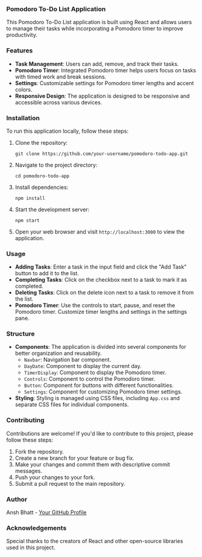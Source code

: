 ### Pomodoro To-Do List Application

This Pomodoro To-Do List application is built using React and allows users to manage their tasks while incorporating a Pomodoro timer to improve productivity.

### Features

- **Task Management**: Users can add, remove, and track their tasks.
- **Pomodoro Timer**: Integrated Pomodoro timer helps users focus on tasks with timed work and break sessions.
- **Settings**: Customizable settings for Pomodoro timer lengths and accent colors.
- **Responsive Design**: The application is designed to be responsive and accessible across various devices.

### Installation

To run this application locally, follow these steps:

1. Clone the repository:
   ```
   git clone https://github.com/your-username/pomodoro-todo-app.git
   ```

2. Navigate to the project directory:
   ```
   cd pomodoro-todo-app
   ```

3. Install dependencies:
   ```
   npm install
   ```

4. Start the development server:
   ```
   npm start
   ```

5. Open your web browser and visit `http://localhost:3000` to view the application.

### Usage

- **Adding Tasks**: Enter a task in the input field and click the "Add Task" button to add it to the list.
- **Completing Tasks**: Click on the checkbox next to a task to mark it as completed.
- **Deleting Tasks**: Click on the delete icon next to a task to remove it from the list.
- **Pomodoro Timer**: Use the controls to start, pause, and reset the Pomodoro timer. Customize timer lengths and settings in the settings pane.

### Structure

- **Components**: The application is divided into several components for better organization and reusability.
  - `Navbar`: Navigation bar component.
  - `DayDate`: Component to display the current day.
  - `TimerDisplay`: Component to display the Pomodoro timer.
  - `Controls`: Component to control the Pomodoro timer.
  - `Button`: Component for buttons with different functionalities.
  - `Settings`: Component for customizing Pomodoro timer settings.
- **Styling**: Styling is managed using CSS files, including `App.css` and separate CSS files for individual components.

### Contributing

Contributions are welcome! If you'd like to contribute to this project, please follow these steps:

1. Fork the repository.
2. Create a new branch for your feature or bug fix.
3. Make your changes and commit them with descriptive commit messages.
4. Push your changes to your fork.
5. Submit a pull request to the main repository.

### Author

Ansh Bhatt - [Your GitHub Profile](https://github.com/BhattAnsh)

### Acknowledgements

Special thanks to the creators of React and other open-source libraries used in this project.
